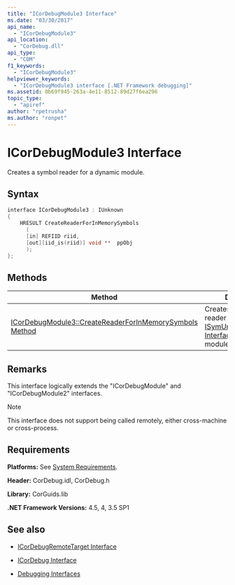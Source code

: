```yaml
---
title: "ICorDebugModule3 Interface"
ms.date: "03/30/2017"
api_name: 
  - "ICorDebugModule3"
api_location: 
  - "CorDebug.dll"
api_type: 
  - "COM"
f1_keywords: 
  - "ICorDebugModule3"
helpviewer_keywords: 
  - "ICorDebugModule3 interface [.NET Framework debugging]"
ms.assetid: 0b69f945-263a-4e11-8512-89d27f6ea296
topic_type: 
  - "apiref"
author: "rpetrusha"
ms.author: "ronpet"
---
```

# ICorDebugModule3 Interface
Creates a symbol reader for a dynamic module.  
  
## Syntax  
  
```cpp  
interface ICorDebugModule3 : IUnknown  
{  
    HRESULT CreateReaderForInMemorySymbols  
      (  
      [in] REFIID riid,  
      [out][iid_is(riid)] void **  ppObj  
      );  
};  
```  
  
## Methods  
  
|Method|Description|  
|------------|-----------------|  
|[ICorDebugModule3::CreateReaderForInMemorySymbols Method](../../../../docs/framework/unmanaged-api/debugging/icordebugmodule3-createreaderforinmemorysymbols-method.md)|Creates a symbol reader (typically [ISymUnmanagedReader Interface](../../../../docs/framework/unmanaged-api/diagnostics/isymunmanagedreader-interface.md)) for a dynamic module.|  
  
## Remarks  
 This interface logically extends the "ICorDebugModule" and "ICorDebugModule2" interfaces.  
  
> [!NOTE]
>  This interface does not support being called remotely, either cross-machine or cross-process.  
  
## Requirements  
 **Platforms:** See [System Requirements](../../../../docs/framework/get-started/system-requirements.md).  
  
 **Header:** CorDebug.idl, CorDebug.h  
  
 **Library:** CorGuids.lib  
  
 **.NET Framework Versions:** 4.5, 4, 3.5 SP1
  
## See also

- [ICorDebugRemoteTarget Interface](../../../../docs/framework/unmanaged-api/debugging/icordebugremotetarget-interface.md)
- [ICorDebug Interface](../../../../docs/framework/unmanaged-api/debugging/icordebug-interface.md)

- [Debugging Interfaces](../../../../docs/framework/unmanaged-api/debugging/debugging-interfaces.md)

